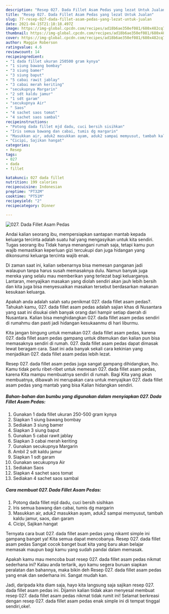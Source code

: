 ```yaml
---
description: "Resep 027. Dada Fillet Asam Pedas yang lezat Untuk Jualan"
title: "Resep 027. Dada Fillet Asam Pedas yang lezat Untuk Jualan"
slug: 77-resep-027-dada-fillet-asam-pedas-yang-lezat-untuk-jualan
date: 2021-04-15T21:18:18.497Z
image: https://img-global.cpcdn.com/recipes/ad18b6ae350ef081/680x482cq70/027-dada-fillet-asam-pedas-foto-resep-utama.jpg
thumbnail: https://img-global.cpcdn.com/recipes/ad18b6ae350ef081/680x482cq70/027-dada-fillet-asam-pedas-foto-resep-utama.jpg
cover: https://img-global.cpcdn.com/recipes/ad18b6ae350ef081/680x482cq70/027-dada-fillet-asam-pedas-foto-resep-utama.jpg
author: Maggie Roberson
ratingvalue: 4.6
reviewcount: 14
recipeingredient:
- "1 dada fillet ukuran 250500 gram kynya"
- "1 siung bawang bombay"
- "3 siung bamer"
- "3 siung baput"
- "5 cabai rawit jablay"
- "3 cabai merah keriting"
- "secukupnya Margarin"
- "2 sdt kaldu jamur"
- "1 sdt garam"
- "secukupnya Air"
- " Saos"
- "4 sachet saos tomat"
- "4 sachet saos sambal"
recipeinstructions:
- "Potong dada fillet mjd dadu, cuci bersih sisihkan"
- "Iris semua bawang dan cabai, tumis dg margarin"
- "Masukkan air, aduk2 masukkan ayam, aduk2 sampai memyusut, tambah kaldu jamur, saos, dan garam"
- "Cicipi, Sajikan hangat"
categories:
- Resep
tags:
- 027
- dada
- fillet

katakunci: 027 dada fillet 
nutrition: 199 calories
recipecuisine: Indonesian
preptime: "PT32M"
cooktime: "PT51M"
recipeyield: "2"
recipecategory: Dinner

---
```



![027. Dada Fillet Asam Pedas](https://img-global.cpcdn.com/recipes/ad18b6ae350ef081/680x482cq70/027-dada-fillet-asam-pedas-foto-resep-utama.jpg)

Andai kalian seorang ibu, mempersiapkan santapan mantab kepada keluarga tercinta adalah suatu hal yang mengasyikan untuk kita sendiri. Tugas seorang ibu Tidak hanya menangani rumah saja, tetapi kamu pun wajib memastikan keperluan gizi tercukupi dan juga hidangan yang dikonsumsi keluarga tercinta wajib enak.

Di zaman  saat ini, kalian sebenarnya bisa memesan panganan jadi walaupun tanpa harus susah memasaknya dulu. Namun banyak juga mereka yang selalu mau memberikan yang terlezat bagi keluarganya. Lantaran, menyajikan masakan yang diolah sendiri akan jauh lebih bersih dan kita juga bisa menyesuaikan masakan tersebut berdasarkan makanan kesukaan keluarga. 



Apakah anda adalah salah satu penikmat 027. dada fillet asam pedas?. Tahukah kamu, 027. dada fillet asam pedas adalah sajian khas di Nusantara yang saat ini disukai oleh banyak orang dari hampir setiap daerah di Nusantara. Kalian bisa menghidangkan 027. dada fillet asam pedas sendiri di rumahmu dan pasti jadi hidangan kesukaanmu di hari liburmu.

Kita jangan bingung untuk memakan 027. dada fillet asam pedas, karena 027. dada fillet asam pedas gampang untuk ditemukan dan kalian pun bisa memasaknya sendiri di rumah. 027. dada fillet asam pedas dapat dimasak lewat beragam cara. Saat ini ada banyak sekali cara kekinian yang menjadikan 027. dada fillet asam pedas lebih lezat.

Resep 027. dada fillet asam pedas juga sangat gampang dihidangkan, lho. Kamu tidak perlu ribet-ribet untuk memesan 027. dada fillet asam pedas, karena Kita mampu membuatnya sendiri di rumah. Bagi Kita yang akan membuatnya, dibawah ini merupakan cara untuk menyajikan 027. dada fillet asam pedas yang mantab yang bisa Kalian hidangkan sendiri.

<!--inarticleads1-->

##### Bahan-bahan dan bumbu yang digunakan dalam menyiapkan 027. Dada Fillet Asam Pedas:

1. Gunakan 1 dada fillet ukuran 250-500 gram kynya
1. Siapkan 1 siung bawang bombay
1. Sediakan 3 siung bamer
1. Siapkan 3 siung baput
1. Gunakan 5 cabai rawit jablay
1. Siapkan 3 cabai merah keriting
1. Gunakan secukupnya Margarin
1. Ambil 2 sdt kaldu jamur
1. Siapkan 1 sdt garam
1. Gunakan secukupnya Air
1. Sediakan  Saos
1. Siapkan 4 sachet saos tomat
1. Sediakan 4 sachet saos sambal




<!--inarticleads2-->

##### Cara membuat 027. Dada Fillet Asam Pedas:

1. Potong dada fillet mjd dadu, cuci bersih sisihkan
1. Iris semua bawang dan cabai, tumis dg margarin
1. Masukkan air, aduk2 masukkan ayam, aduk2 sampai memyusut, tambah kaldu jamur, saos, dan garam
1. Cicipi, Sajikan hangat




Ternyata cara buat 027. dada fillet asam pedas yang nikamt simple ini gampang banget ya! Kita semua dapat mencobanya. Resep 027. dada fillet asam pedas Sangat cocok banget buat kita yang baru akan belajar memasak maupun bagi kamu yang sudah pandai dalam memasak.

Apakah kamu mau mencoba buat resep 027. dada fillet asam pedas nikmat sederhana ini? Kalau anda tertarik, ayo kamu segera buruan siapkan peralatan dan bahannya, maka bikin deh Resep 027. dada fillet asam pedas yang enak dan sederhana ini. Sangat mudah kan. 

Jadi, daripada kita diam saja, hayo kita langsung saja sajikan resep 027. dada fillet asam pedas ini. Dijamin kalian tiidak akan menyesal membuat resep 027. dada fillet asam pedas nikmat tidak rumit ini! Selamat berkreasi dengan resep 027. dada fillet asam pedas enak simple ini di tempat tinggal sendiri,oke!.

